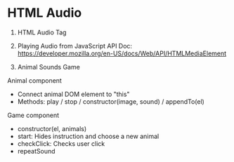 # HTML Audio

1. HTML Audio Tag

2. Playing Audio from JavaScript
  API Doc: https://developer.mozilla.org/en-US/docs/Web/API/HTMLMediaElement

3. Animal Sounds Game

Animal component
  - Connect animal DOM element to "this"
  - Methods: play / stop / constructor(image, sound) / appendTo(el)

Game component
  - constructor(el, animals)
  - start: Hides instruction and choose a new animal
  - checkClick: Checks user click
  - repeatSound
